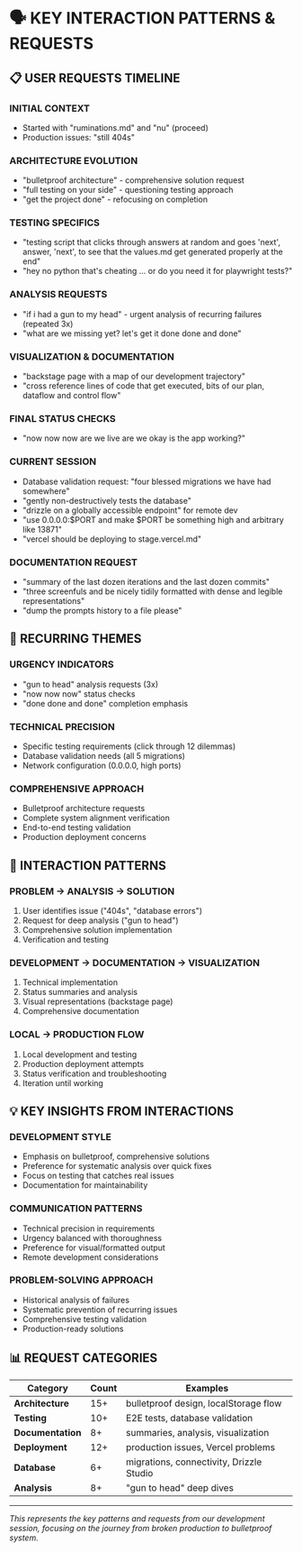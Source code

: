 # 🗣️ KEY INTERACTION PATTERNS & REQUESTS

## 📋 **USER REQUESTS TIMELINE**

### **INITIAL CONTEXT**
- Started with "ruminations.md" and "nu" (proceed)
- Production issues: "still 404s"

### **ARCHITECTURE EVOLUTION**  
- "bulletproof architecture" - comprehensive solution request
- "full testing on your side" - questioning testing approach
- "get the project done" - refocusing on completion

### **TESTING SPECIFICS**
- "testing script that clicks through answers at random and goes 'next', answer, 'next', to see that the values.md get generated properly at the end"
- "hey no python that's cheating ... or do you need it for playwright tests?"

### **ANALYSIS REQUESTS**
- "if i had a gun to my head" - urgent analysis of recurring failures (repeated 3x)
- "what are we missing yet? let's get it done done and done"

### **VISUALIZATION & DOCUMENTATION**
- "backstage page with a map of our development trajectory"
- "cross reference lines of code that get executed, bits of our plan, dataflow and control flow"

### **FINAL STATUS CHECKS**
- "now now now are we live are we okay is the app working?"

### **CURRENT SESSION**
- Database validation request: "four blessed migrations we have had somewhere"
- "gently non-destructively tests the database"
- "drizzle on a globally accessible endpoint" for remote dev
- "use 0.0.0.0:$PORT and make $PORT be something high and arbitrary like 13871"
- "vercel should be deploying to stage.vercel.md"

### **DOCUMENTATION REQUEST**
- "summary of the last dozen iterations and the last dozen commits"
- "three screenfuls and be nicely tidily formatted with dense and legible representations"
- "dump the prompts history to a file please"

## 🎯 **RECURRING THEMES**

### **URGENCY INDICATORS**
- "gun to head" analysis requests (3x)
- "now now now" status checks
- "done done and done" completion emphasis

### **TECHNICAL PRECISION**
- Specific testing requirements (click through 12 dilemmas)
- Database validation needs (all 5 migrations)
- Network configuration (0.0.0.0, high ports)

### **COMPREHENSIVE APPROACH**
- Bulletproof architecture requests
- Complete system alignment verification  
- End-to-end testing validation
- Production deployment concerns

## 🔄 **INTERACTION PATTERNS**

### **PROBLEM → ANALYSIS → SOLUTION**
1. User identifies issue ("404s", "database errors")
2. Request for deep analysis ("gun to head")
3. Comprehensive solution implementation
4. Verification and testing

### **DEVELOPMENT → DOCUMENTATION → VISUALIZATION**
1. Technical implementation
2. Status summaries and analysis
3. Visual representations (backstage page)
4. Comprehensive documentation

### **LOCAL → PRODUCTION FLOW**
1. Local development and testing
2. Production deployment attempts
3. Status verification and troubleshooting
4. Iteration until working

## 💡 **KEY INSIGHTS FROM INTERACTIONS**

### **DEVELOPMENT STYLE**
- Emphasis on bulletproof, comprehensive solutions
- Preference for systematic analysis over quick fixes
- Focus on testing that catches real issues
- Documentation for maintainability

### **COMMUNICATION PATTERNS**
- Technical precision in requirements
- Urgency balanced with thoroughness
- Preference for visual/formatted output
- Remote development considerations

### **PROBLEM-SOLVING APPROACH**
- Historical analysis of failures
- Systematic prevention of recurring issues
- Comprehensive testing validation
- Production-ready solutions

## 📊 **REQUEST CATEGORIES**

| Category | Count | Examples |
|----------|-------|----------|
| **Architecture** | 15+ | bulletproof design, localStorage flow |
| **Testing** | 10+ | E2E tests, database validation |
| **Documentation** | 8+ | summaries, analysis, visualization |
| **Deployment** | 12+ | production issues, Vercel problems |
| **Database** | 6+ | migrations, connectivity, Drizzle Studio |
| **Analysis** | 8+ | "gun to head" deep dives |

---

*This represents the key patterns and requests from our development session, focusing on the journey from broken production to bulletproof system.*